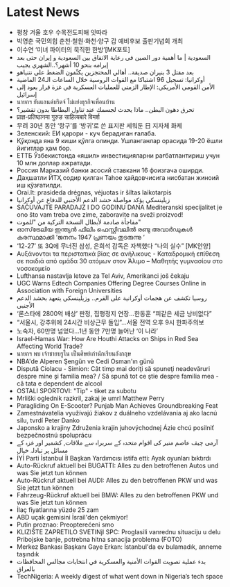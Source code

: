# Latest News
-  평창 겨울 호우 수목전도피해 잇따라
-  박영춘 국민의힘 춘천·철원·화천·양구 갑 예비후보 출판기념회 개최
-  이수연 ‘미녀 파이터의 묵직한 한방’[MK포토]
-  السعودية | ما أهمية دور الصين في رعاية الاتفاق بين السعودية و إيران حتى بعد إبرامه بنحو 10 أشهر؟..الشهري يجيب
-  بعد مقتل 3 بنيران صديقة.. أهالي المحتجزين يكثّفون الضغط على نتنياهو
-  أوكرانيا: تسجيل 96 اشتباكا مع القوات الروسية خلال الساعات الـ24 الماضية
-  الأمن القومي الأمريكي: الإطار الزمني للعمليات العسكرية في غزة قرار يعود إلى إسرائيل
-  นายกฯ ยันแลนด์บริดจ์ ไม่แย่งธุรกิจเพื่อนบ้าน
-  تحرق دهون البطن.. ماذا يحدث لجسمك عند تناول البطاطا بدون تقشير؟
-  प्राज्ञ-प्रतिष्ठानमा गुरुङ साहित्यबारे विमर्श
-  무려 30년 동안 ‘항구’를 ‘방귀’로 쓴 표지판 세워둔 日 지자체 화제
-  Зеленский: ЕИ қарори - куч берадиган ғалаба.
-  Қўқонда яна 9 киши қўлга олинди. Ушланганлар орасида 19-20 ёшли йигитлар ҳам бор.
-  ЕТТБ Ўзбекистонда «яшил» инвестицияларни рағбатлантириш учун 10 млн доллар ажратади.
-  Россия Марказий банки асосий ставкани 16 фоизгача оширди.
-  Даҳшатли ЙТҲ содир қилган Tahoe ҳайдовчисига нисбатан жиноий иш қўзғатилди.
-  Orai.lt: prasideda drėgnas, vėjuotas ir šiltas laikotarpis
-  زيلينسكي يؤكد مواصلة حشد الدعم الأجنبي للدفاع عن أوكرانيا
-  SAČUVAJTE PARADAJZ I DO GODINU DANA Mediteranski specijalitet je ono što vam treba ove zime, zaboravite na sveži proizvod!
-  مفاجأة صادمة لأبطال النسخة التركية من "للموت"
-  ഓസ്‌ട്രേലിയ ഇന്ത്യൻ ഫിലിം ഫെസ്റ്റിവലിൽ രണ്ടു അവാർഡുകൾ കരസ്ഥമാക്കി ‘ജനനം 1947 പ്രണയം തുടരുന്നു ‘
-  ‘12-27’ 또 3Q에 무너진 삼성, 은희석 감독은 자책했다 “나의 실수” [MK안양]
-  Αυξάνονται τα περιστατικά βίας σε ανήλικους - Καταδρομική επίθεση σε παιδιά από ομάδα 30 ατόμων στον Άλιμο – Μαθητής γυμνασίου στο νοσοκομείο
-  Lufthansa nastavlja letove za Tel Aviv, Amerikanci još čekaju
-  UGC Warns Edtech Companies Offering Degree Courses Online in Association with Foreign Universities
-  روسيا تكشف عن هجمات أوكرانية على القرم.. وزيلينسكي يتعهد بحشد الدعم الأجنبي
-  ‘론스타에 2800억 배상’ 판정, 집행정지 연장…한동훈 “피같은 세금 낭비없다”
-  “서울시, 강추위에 24시간 비상근무 돌입”…서울 전역 오후 9시 한파주의보
-  노숙자, 60만명 넘었다…1년 동안 7만명 늘어난 ‘이 나라’
-  Israel-Hamas War: How Are Houthi Attacks on Ships in Red Sea Affecting World Trade?
-  นายกฯ พบ เจ้าชายบรูไน เป็นศิษย์เก่านักเรียนอังกฤษ
-  NBA'de Alperen Şengün ve Cedi Osman'ın günü
-  Dispută Ciolacu - Simion: Cât timp mai doriţi să spuneţi neadevăruri despre mine şi familia mea? / Să spună tot ce ştie despre familia mea - că tata e dependent de alcool
-  OSTALI SPORTOVI: "Tip" - tiket za subotu
-  Mrliški oglednik razkril, zakaj je umrl Matthew Perry
-  Paragliding On E-Scooter? Punjab Man Achieves Groundbreaking Feat
-  Zamestnávatelia využívajú žiakov z duálneho vzdelávania aj ako lacnú silu, tvrdí Peter Danko
-  Japonsko a krajiny Združenia krajín juhovýchodnej Ázie chcú posilniť bezpečnostnú spoluprácu
-  آرمی چیف عاصم منیر کی اقوام متحدہ کے سربراہ سے ملاقات, کشمیر اور غزہ کے مسائل پر تبادلہ خیال
-  İYİ Parti İstanbul İl Başkan Yardımcısı istifa etti: Ayak oyunları bıktırdı
-  Auto-Rückruf aktuell bei BUGATTI: Alles zu den betroffenen Autos und was Sie jetzt tun können
-  Auto-Rückruf aktuell bei AUDI: Alles zu den betroffenen PKW und was Sie jetzt tun können
-  Fahrzeug-Rückruf aktuell bei BMW: Alles zu den betroffenen PKW und was Sie jetzt tun können
-  İlaç fiyatlarına yüzde 25 zam
-  ABD uçak gemisini İsrail'den çekmiyor!
-  Putin proznao: Preopterećeni smo
-  KLIZIŠTE ZAPRETILO SVETINjI SPC: Proglasili vanrednu situaciju u delu Pribojske banje, potrebna hitna sanacija problema (FOTO)
-  Merkez Bankası Başkanı Gaye Erkan: İstanbul'da ev bulamadık, anneme taşındık
-  بدء عملية تصويت القوات الأمنية والعسكرية في انتخابات مجالس المحافظات بالعراق
-  TechNigeria: A weekly digest of what went down in Nigeria’s tech space
